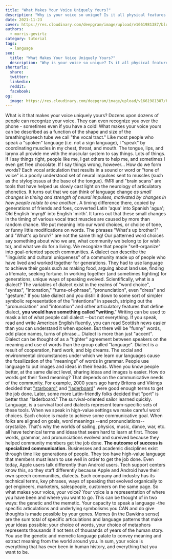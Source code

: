 ```yaml
---
title: "What Makes Your Voice Uniquely Yours?"
description: "Why is your voice so unique? Is it all physical features or environmental influences. Read more about what makes your voice yours."
date: 2021-11-23
cover: https://res.cloudinary.com/deepgram/image/upload/v1661981387/blog/what-makes-your-voice-uniquely-yours/what-makes-your-voice-yours-blog-thumb-554x220%402x.png
authors:
  - morris-gevirtz
category: tutorial
tags:
  - language
seo:
  title: "What Makes Your Voice Uniquely Yours?"
  description: "Why is your voice so unique? Is it all physical features or environmental influences. Read more about what makes your voice yours."
shorturls:
  share: 
  twitter: 
  linkedin: 
  reddit: 
  facebook: 
og:
  image: https://res.cloudinary.com/deepgram/image/upload/v1661981387/blog/what-makes-your-voice-uniquely-yours/what-makes-your-voice-yours-blog-thumb-554x220%402x.png
---
```


What is it that makes your voice uniquely yours? Dozens upon dozens of people can recognize your voice. They can even recognize you over the phone - sometimes even if you have a cold! What makes your voice yours can be described as a function of the shape and size of the breathing/speech tube we call "the vocal tract." Like most people who speak a "spoken" language (i.e. not a sign language), I "speak" by coordinating muscles in my chest, throat, and mouth. The tongue, lips, and larynx all provide me with the muscular system to say things. Lots of things. If I say things right, people like me, I get others to help me, and sometimes I even get free chocolate. If I say things wrong, however... How do we form words? Each vocal articulation that results in a sound or word or "tone of voice" is a poorly understood set of neural impulses sent to muscles (such as the styloglossus at the base of the tongue). fMRI and "brain scans" are tools that have helped us slowly cast light on the neurology of articulatory phonetics. It turns out that we can think of language change _as small changes in timing and strength of neural impulses, motivated by changes in how people relate to one another_ . A timing difference there, copied by generations of friends and foes, converted Latin 'aqua' into Spanish 'agua'; Old English 'myrgð' into English 'mirth'. It turns out that these small changes in the timing of various vocal tract muscles are caused by more than random chance. We put meaning into our word choices, or choice of tone, or funny little modifications on words. The phrases "What's up brother?" and "What's up bruh?" are not the same thing! Our patterned word choices say something about who we are, what community we belong to (or wish to), and what we do for a living. We recognize that people "self-organize" into goal-oriented speech communities. A dialect can describe the "linguistic and cultural uniqueness" of a community made up of people who have lived and worked together for generations. They had to use language to achieve their goals such as making food, arguing about land use, finding a lifemate, seeking fortune. In working together (and sometimes fighting) for generations, unique ways of speaking evolved. Scientifically, what is a dialect? The variables of dialect exist in the realms of "word choice", "syntax", "intonation," "turns-of-phrase", "pronunciation", even "dress" and "gesture." If you take dialect and you distill it down to some sort of simpler symbolic representation of the "intentions" in speech, striping out the "pronunciation" and "intonation" and other articulatory features that define dialect, **you would have something called "writing**." Writing can be used to mask a lot of what people call dialect --but not everything. If you speak, read and write American English fluently, you can read Scottish news easier than you can understand it when spoken. But there will be "funny" words, odd place names, turns of phrase...  Dialect is more than just "accent". Dialect can be thought of as a "tighter" agreement between speakers on the meaning and use of words than the group called "language". Dialect is a result of cooperation, hard work, and big dreams. The social and environmental circumstances under which we learn our languages cause the fossilization of the "meanings" of words in grammar. People use language to put images and ideas in their heads. When you know people better, at the same dialect level, sharing ideas and images is easier. How do words get their fixed meaning? That depends on the communicative needs of the community. For example, 2000 years ago hardy Britons and Vikings decided that ["starboard"](https://www.etymonline.com/search?q=starboard) and ["laderboard](https://www.etymonline.com/word/larboard)" were good enough terms to get the job done. Later, some more Latin-friendly folks decided that "port" is better than "laderboard." The survival-oriented sailor learned quickly. Language, is a survival tool and dialects represent team-specific sets of these tools. When we speak in high-value settings we make careful word choices. Each choice is made to achieve some communicative goal. When folks are aligned on goals, word meanings --and pronunciations-- crystalize. That's why the worlds of sailing, physics, music, dance, war, etc. all have technical terms and ideas that seem hard to learn at first. Those words, grammar, and pronunciations evolved and survived because they helped community members get the job done. **The outcome of success is specialized communication.** Businesses and academic disciplines exist through time like generations of people. They too have high-value language that members must learn to use well in order to get the job done. Even today, Apple users talk differently than Android users. Tech support centers know this, so they staff differently because Apple and Android have their own speech communities, dialects. Each company and industry has its technical terms, key phrases, ways of speaking that evolved organically to get engineers, marketers, salespeople, customers on the same page.  So what makes your voice, your voice?  Your voice is a representation of where you have been and where you want to go. This can be thought of in two ways: the genetic and the memetic. Your capacity to speak a language -the specific articulations and underlying symbolisms you CAN and do give thoughts is made possible by your genes. Memes (in the Dawkins sense)  are the sum total of specific articulations and language patterns that make your ideas possible: your choice of words, your choice of metaphors represents thousands if not tens of thousands of years of the human story. You use the genetic and memetic language palate to convey meaning and extract meaning from the world around you. In sum, your voice is everything that has ever been in human history, and everything that you want to be.
